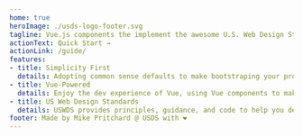 ```yaml
---
home: true
heroImage: ./usds-logo-footer.svg
tagline: Vue.js components the implement the awesome U.S. Web Design Standards.
actionText: Quick Start →
actionLink: /guide/
features:
- title: Simplicity First
  details: Adopting common sense defaults to make bootstraping your project using the U.S. Web Design Standards nice and simple!
- title: Vue-Powered
  details: Enjoy the dev experience of Vue, using Vue components to make your life easier and build super fast websites.
- title: US Web Design Standards
  details: USWDS provides principles, guidance, and code to help you design and build accessible, mobile-friendly government websites and digital services.
footer: Made by Mike Pritchard @ USDS with ❤️
---
```

